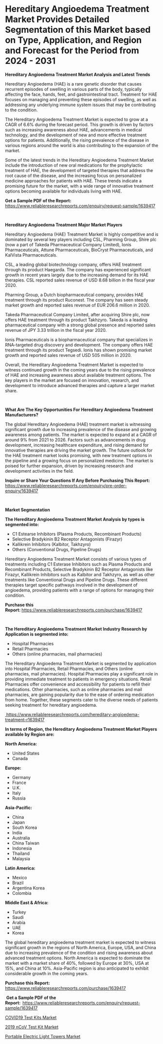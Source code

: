 <p><h1>Hereditary Angioedema Treatment Market Provides Detailed Segmentation of this Market based on Type, Application, and Region and Forecast for the Period from 2024 - 2031</h1></p><p><strong>Hereditary Angioedema Treatment Market Analysis and Latest Trends</strong></p>
<p><p>Hereditary Angioedema (HAE) is a rare genetic disorder that causes recurrent episodes of swelling in various parts of the body, typically affecting the face, hands, feet, and gastrointestinal tract. Treatment for HAE focuses on managing and preventing these episodes of swelling, as well as addressing any underlying immune system issues that may be contributing to the condition.</p><p>The Hereditary Angioedema Treatment Market is expected to grow at a CAGR of 6.6% during the forecast period. This growth is driven by factors such as increasing awareness about HAE, advancements in medical technology, and the development of new and more effective treatment options for patients. Additionally, the rising prevalence of the disease in various regions around the world is also contributing to the expansion of the market.</p><p>Some of the latest trends in the Hereditary Angioedema Treatment Market include the introduction of new oral medications for the prophylactic treatment of HAE, the development of targeted therapies that address the root cause of the disease, and the increasing focus on personalized medicine approaches for patients with HAE. These trends indicate a promising future for the market, with a wide range of innovative treatment options becoming available for individuals living with HAE.</p></p>
<p><strong>Get a Sample PDF of the Report:&nbsp;</strong> <a href="https://www.reliableresearchreports.com/enquiry/request-sample/1639417">https://www.reliableresearchreports.com/enquiry/request-sample/1639417</a></p>
<p>&nbsp;</p>
<p><strong>Hereditary Angioedema Treatment Major Market Players</strong></p>
<p><p>Hereditary Angioedema (HAE) Treatment Market is highly competitive and is dominated by several key players including CSL, Pharming Group, Shire plc (now a part of Takeda Pharmaceutical Company Limited), Ionis Pharmaceuticals, Attune Pharmaceuticals, BioCryst Pharmaceuticals, and KalVista Pharmaceuticals. </p><p>CSL, a leading global biotechnology company, offers HAE treatment through its product Haegarda. The company has experienced significant growth in recent years largely due to the increasing demand for its HAE therapies. CSL reported sales revenue of USD 8.68 billion in the fiscal year 2020.</p><p>Pharming Group, a Dutch biopharmaceutical company, provides HAE treatment through its product Ruconest. The company has seen steady market growth and reported sales revenue of EUR 206.6 million in 2020.</p><p>Takeda Pharmaceutical Company Limited, after acquiring Shire plc, now offers HAE treatment through its product Takhzyro. Takeda is a leading pharmaceutical company with a strong global presence and reported sales revenue of JPY 3.33 trillion in the fiscal year 2020.</p><p>Ionis Pharmaceuticals is a biopharmaceutical company that specializes in RNA-targeted drug discovery and development. The company offers HAE treatment through its product Tegsedi. Ionis has shown promising market growth and reported sales revenue of USD 505 million in 2020.</p><p>Overall, the Hereditary Angioedema Treatment Market is expected to witness continued growth in the coming years due to the rising prevalence of HAE and increasing awareness about available treatment options. The key players in the market are focused on innovation, research, and development to introduce advanced therapies and capture a larger market share.</p></p>
<p>&nbsp;</p>
<p><strong>What Are The Key Opportunities For Hereditary Angioedema Treatment Manufacturers?</strong></p>
<p><p>The global Hereditary Angioedema (HAE) treatment market is witnessing significant growth due to increasing prevalence of the disease and growing awareness among patients. The market is expected to expand at a CAGR of around 9% from 2021 to 2026. Factors such as advancements in drug development, increasing healthcare expenditure, and rising demand for innovative therapies are driving the market growth. The future outlook for the HAE treatment market looks promising, with new treatment options in the pipeline and a growing focus on personalized medicine. The market is poised for further expansion, driven by increasing research and development activities in the field.</p></p>
<p><strong>Inquire or Share Your Questions If Any Before Purchasing This Report:</strong> <a href="https://www.reliableresearchreports.com/enquiry/pre-order-enquiry/1639417">https://www.reliableresearchreports.com/enquiry/pre-order-enquiry/1639417</a></p>
<p>&nbsp;</p>
<p><strong>Market Segmentation</strong></p>
<p><strong>The Hereditary Angioedema Treatment Market Analysis by types is segmented into:</strong></p>
<p><ul><li>C1 Estearse Inhibitors (Plasma Products, Recombinant Products)</li><li>Selective Bradykinin B2 Receptor Antagonists (Firazyr)</li><li>Kallikrein Inhibitors (Kalbitor, Takhzyro)</li><li>Others (Conventional Drugs, Pipeline Drugs)</li></ul></p>
<p><p>Hereditary Angioedema Treatment Market consists of various types of treatments including C1 Esterase Inhibitors such as Plasma Products and Recombinant Products, Selective Bradykinin B2 Receptor Antagonists like Firazyr, Kallikrein Inhibitors such as Kalbitor and Takhzyro, as well as other treatments like Conventional Drugs and Pipeline Drugs. These different therapies target specific pathways involved in the development of angioedema, providing patients with a range of options for managing their condition.</p></p>
<p><strong>Purchase this Report:&nbsp;</strong><a href="https://www.reliableresearchreports.com/purchase/1639417">https://www.reliableresearchreports.com/purchase/1639417</a></p>
<p>&nbsp;</p>
<p><strong>The Hereditary Angioedema Treatment Market Industry Research by Application is segmented into:</strong></p>
<p><ul><li>Hospital Pharmacies</li><li>Retail Pharmacies</li><li>Others (online pharmacies, mail pharmacies)</li></ul></p>
<p><p>The Hereditary Angioedema Treatment Market is segmented by application into Hospital Pharmacies, Retail Pharmacies, and Others (online pharmacies, mail pharmacies). Hospital Pharmacies play a significant role in providing immediate treatment to patients in emergency situations. Retail Pharmacies offer convenience and accessibility for patients to refill their medications. Other pharmacies, such as online pharmacies and mail pharmacies, are gaining popularity due to the ease of ordering medication from home. Together, these segments cater to the diverse needs of patients seeking treatment for hereditary angioedema.</p></p>
<p><a href="https://www.reliableresearchreports.com/hereditary-angioedema-treatment-r1639417">&nbsp;https://www.reliableresearchreports.com/hereditary-angioedema-treatment-r1639417</a></p>
<p><strong>In terms of Region, the Hereditary Angioedema Treatment Market Players available by Region are:</strong></p>
<p>
    <p> <strong> North America: </strong>
        <ul>
            <li>United States</li>
            <li>Canada</li>
        </ul>
        </p> 
    <p> <strong> Europe: </strong>
        <ul>
            <li>Germany</li>
            <li>France</li>
            <li>U.K.</li>
            <li>Italy</li>
            <li>Russia</li>
        </ul>
        </p> 
    <p> <strong> Asia-Pacific: </strong>
        <ul>
            <li>China</li>
            <li>Japan</li>
            <li>South Korea</li>
            <li>India</li>
            <li>Australia</li>
            <li>China Taiwan</li>
            <li>Indonesia</li>
            <li>Thailand</li>
            <li>Malaysia</li>
        </ul>
        </p> 
    <p> <strong> Latin America: </strong>
        <ul>
            <li>Mexico</li>
            <li>Brazil</li>
            <li>Argentina Korea</li>
            <li>Colombia</li>
        </ul>
        </p> 
    <p> <strong> Middle East & Africa: </strong>
        <ul>
            <li>Turkey</li>
            <li>Saudi</li>
            <li>Arabia</li>
            <li>UAE</li>
            <li>Korea</li>
        </ul>
    </p>
    </p>
<p><p>The global hereditary angioedema treatment market is expected to witness significant growth in the regions of North America, Europe, USA, and China due to increasing prevalence of the condition and rising awareness about advanced treatment options. North America is expected to dominate the market with a market share of 40%, followed by Europe at 30%, USA at 15%, and China at 10%. Asia-Pacific region is also anticipated to exhibit considerable growth in the coming years.</p></p>
<p><strong>Purchase this Report: </strong><a href="https://www.reliableresearchreports.com/purchase/1639417">https://www.reliableresearchreports.com/purchase/1639417</a></p>
<p>&nbsp;<strong>Get a Sample PDF of the Report:&nbsp;&nbsp;</strong><a href="https://www.reliableresearchreports.com/enquiry/request-sample/1639417">https://www.reliableresearchreports.com/enquiry/request-sample/1639417</a></p>
<p><strong></strong></p>
<p><p><a href="https://view.publitas.com/reportprime-1/covid19-test-kits-market-report-reveals-the-latest-trends-and-growth-opportunities-of-this-market/">COVID19 Test Kits Market</a></p><p><a href="https://view.publitas.com/reportprime-1/2019-ncov-test-kit-market-share-evolution-and-market-growth-trends-2024-2031/">2019 nCoV Test Kit Market</a></p><p><a href="https://www.linkedin.com/pulse/portable-electric-light-towers-market-insights-cagr-trends-growth-ws8ze">Portable Electric Light Towers Market</a></p></p>